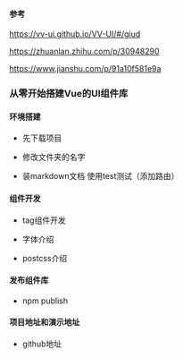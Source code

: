 #### 参考

https://vv-ui.github.io/VV-UI/#/giud 


https://zhuanlan.zhihu.com/p/30948290

https://www.jianshu.com/p/91a10f581e9a


### 从零开始搭建Vue的UI组件库

#### 环境搭建

- 先下载项目

- 修改文件夹的名字

- 装markdown文档  使用test测试（添加路由）

#### 组件开发

- tag组件开发

- 字体介绍

- postcss介绍


#### 发布组件库

- npm publish

#### 项目地址和演示地址

- github地址